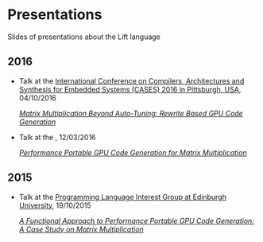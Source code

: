 # Presentations
Slides of presentations about the Lift language

## 2016

- Talk at the [International Conference on Compilers, Architectures and Synthesis for Embedded Systems (CASES) 2016 in Pittsburgh, USA](), 04/10/2016

  [*Matrix Multiplication Beyond Auto-Tuning: Rewrite Based GPU Code Generation*](https://github.com/lift-project/presentations/blob/master/2016/CASES-2016.pdf)

- Talk at the [](http://conf.researchr.org/track/PPoPP-2016/GPGPU-2016-papers), 12/03/2016

  [*Performance Portable GPU Code Generation for Matrix Multiplication*](https://github.com/lift-project/presentations/blob/master/2016/GPGPU-2016.pdf)

## 2015

- Talk at the [Programming Language Interest Group at Edinburgh University](https://www.wiki.ed.ac.uk/display/prolan/Programming+Languages+Interest+Group), 19/10/2015

  [*A Functional Approach to Performance Portable GPU Code Generation: A Case Study on Matrix Multiplication*](https://github.com/lift-project/presentations/blob/master/2015/PLInG-2015.pdf)
